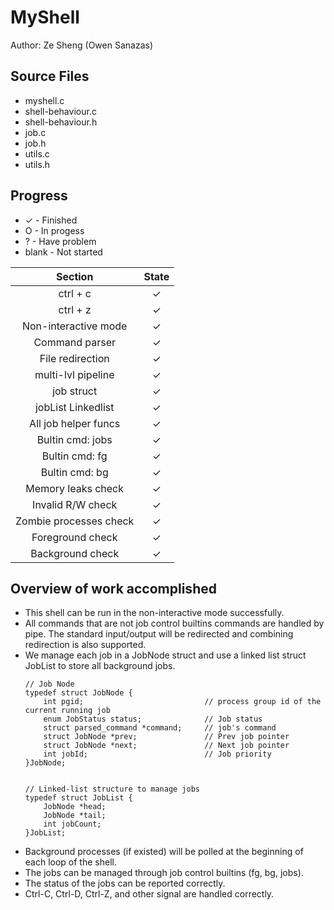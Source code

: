 # MyShell
Author: Ze Sheng (Owen Sanazas)


## Source Files
* myshell.c
* shell-behaviour.c
* shell-behaviour.h
* job.c
* job.h
* utils.c
* utils.h

## Progress
* ✓ - Finished
* O - In progess
* ? - Have problem
* blank - Not started

Section | State
:----: |:----:
ctrl + c  | ✓
ctrl + z  | ✓
Non-interactive mode | ✓
Command parser | ✓
File redirection | ✓
multi-lvl pipeline | ✓
job struct | ✓
jobList Linkedlist| ✓
All job helper funcs | ✓
Bultin cmd: jobs | ✓
Bultin cmd: fg | ✓
Bultin cmd: bg |   ✓
Memory leaks check | ✓
Invalid R/W check | ✓
Zombie processes check | ✓
Foreground check |  ✓
Background check |     ✓



## Overview of work accomplished
* This shell can be run in the non-interactive mode successfully.
* All commands that are not job control builtins commands are handled by pipe. The standard input/output will be redirected and combining redirection is also supported.
* We manage each job in a JobNode struct and use a linked list struct JobList to store all background jobs. 
    ````
    // Job Node
    typedef struct JobNode {
        int pgid;                           // process group id of the current running job
        enum JobStatus status;              // Job status
        struct parsed_command *command;     // job's command
        struct JobNode *prev;               // Prev job pointer
        struct JobNode *next;               // Next job pointer
        int jobId;                          // Job priority
    }JobNode;


    // Linked-list structure to manage jobs
    typedef struct JobList {
        JobNode *head;
        JobNode *tail;
        int jobCount;
    }JobList;
    ````
* Background processes (if existed) will be polled at the beginning of each loop of the shell.
* The jobs can be managed through job control builtins (fg, bg, jobs).
* The status of the jobs can be reported correctly.
* Ctrl-C, Ctrl-D, Ctrl-Z, and other signal are handled correctly.

